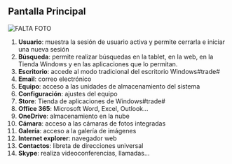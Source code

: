 ## Pantalla Principal

![FALTA FOTO](	http://static.energysistem.com/images/manuals/39922/5416ee6a0b430.jpg)

1. **Usuario**: muestra la sesión de usuario activa y permite cerrarla e iniciar una nueva sesión
2. **Búsqueda**: permite realizar búsquedas en la tablet,
en la web, en la Tienda Windows y en las aplicaciones que lo permitan.
3. **Escritorio**: accede al modo tradicional del escritorio Windows#trade#
4. **Email**: correo electrónico
5. **Equipo**: acceso a las unidades de almacenamiento del sistema
6. **Configuración**: ajustes del equipo
7. **Store**: Tienda de aplicaciones de Windows#trade#
8. **Office 365**: Microsoft Word, Excel, Outlook...
9. **OneDrive**: almacenamiento en la nube
10. **Cámara**: acceso a las cámaras de fotos integradas
11. **Galería**: acceso a la galería de imágenes
12. **Internet explorer**: navegador web
13. **Contactos**: libreta de direcciones universal
14. **Skype**: realiza videoconferencias, llamadas...

